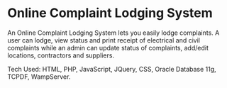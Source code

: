 Online Complaint Lodging System
===============================

An Online Complaint Lodging System lets you easily lodge complaints.
A user can lodge, view status and print receipt of electrical and civil complaints while an admin can update status of complaints, add/edit locations, contractors and suppliers.

Tech Used: HTML, PHP, JavaScript, JQuery, CSS, Oracle Database 11g, TCPDF, WampServer.
